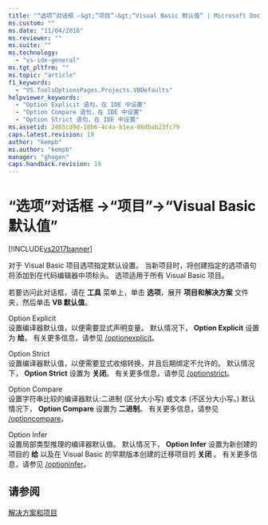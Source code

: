 ```yaml
---
title: "“选项”对话框 -&gt;“项目”-&gt;“Visual Basic 默认值” | Microsoft Docs"
ms.custom: ""
ms.date: "11/04/2016"
ms.reviewer: ""
ms.suite: ""
ms.technology: 
  - "vs-ide-general"
ms.tgt_pltfrm: ""
ms.topic: "article"
f1_keywords: 
  - "VS.ToolsOptionsPages.Projects.VBDefaults"
helpviewer_keywords: 
  - "Option Explicit 语句，在 IDE 中设置"
  - "Option Compare 语句，在 IDE 中设置"
  - "Option Strict 语句，在 IDE 中设置"
ms.assetid: 2465cd9d-18b6-4c4a-b1ea-86dbab23fc79
caps.latest.revision: 19
author: "kempb"
ms.author: "kempb"
manager: "ghogen"
caps.handback.revision: 19
---
```

# “选项”对话框 -&gt;“项目”-&gt;“Visual Basic 默认值”
[!INCLUDE[vs2017banner](../../code-quality/includes/vs2017banner.md)]

对于 Visual Basic 项目选项指定默认设置。  当新项目时，将创建指定的选项语句将添加到在代码编辑器中项标头。  选项适用于所有 Visual Basic 项目。  
  
 若要访问此对话框，请在 **工具** 菜单上，单击 **选项**，展开 **项目和解决方案** 文件夹，然后单击 **VB 默认值**。  
  
 Option Explicit  
 设置编译器默认值，以便需要显式声明变量。  默认情况下， **Option Explicit** 设置为 **给**。  有关更多信息，请参见 [\/optionexplicit](/dotnet/visual-basic/reference/command-line-compiler/optionexplicit)。  
  
 Option Strict  
 设置编译器默认值，以便需要显式收缩转换，并且后期绑定不允许的。  默认情况下， **Option Strict** 设置为 **关闭**。  有关更多信息，请参见 [\/optionstrict](/dotnet/visual-basic/reference/command-line-compiler/optionstrict)。  
  
 Option Compare  
 设置字符串比较的编译器默认:二进制 \(区分大小写\) 或文本 \(不区分大小写。\) 默认情况下， **Option Compare** 设置为 **二进制**。  有关更多信息，请参见 [\/optioncompare](/dotnet/visual-basic/reference/command-line-compiler/optioncompare)。  
  
 Option Infer  
 设置局部类型推理的编译器默认值。  默认情况下， **Option Infer** 设置为新创建的项目的 **给** 以及在 Visual Basic 的早期版本创建的迁移项目的 **关闭** 。  有关更多信息，请参见 [\/optioninfer](/dotnet/visual-basic/reference/command-line-compiler/optioninfer)。  
  
## 请参阅  
 [解决方案和项目](../../ide/solutions-and-projects-in-visual-studio.md)